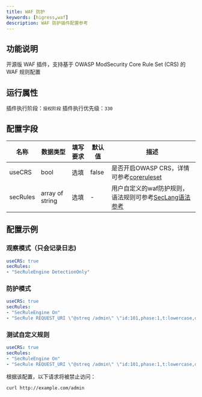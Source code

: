 ```yaml
---
title: WAF 防护
keywords: [higress,waf]
description: WAF 防护插件配置参考
---
```


## 功能说明
开源版 WAF 插件，支持基于 OWASP ModSecurity Core Rule Set (CRS) 的 WAF 规则配置

## 运行属性

插件执行阶段：`授权阶段`
插件执行优先级：`330`

## 配置字段
| 名称 | 数据类型 | 填写要求 |  默认值 | 描述 |
| -------- | -------- | -------- | -------- | -------- |
| useCRS | bool | 选填 | false | 是否开启OWASP CRS，详情可参考[coreruleset](https://github.com/coreruleset/coreruleset/tree/v3.3.2) |
| secRules | array of string | 选填 | - | 用户自定义的waf防护规则，语法规则可参考[SecLang语法参考](https://coraza.io/docs/seclang/directives/) |

## 配置示例

### 观察模式（只会记录日志)

```yaml
useCRS: true
secRules: 
- "SecRuleEngine DetectionOnly"
```

### 防护模式

```yaml
useCRS: true
secRules: 
- "SecRuleEngine On"
- "SecRule REQUEST_URI \"@streq /admin\" \"id:101,phase:1,t:lowercase,deny\""
```

### 测试自定义规则


```yaml
useCRS: true
secRules: 
- "SecRuleEngine On"
- "SecRule REQUEST_URI \"@streq /admin\" \"id:101,phase:1,t:lowercase,deny\""
```

根据该配置，以下请求将被禁止访问：

```bash
curl http://example.com/admin
```

